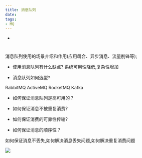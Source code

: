 ```yaml
---
title: 消息队列
date: 
tags:
- MQ
---
```

<!-- TOC -->

- [](#)

<!-- /TOC -->

# 

消息队列使用的场景介绍和作用(应用耦合、异步消息、流量削锋等);

* 使用消息队列有什么缺点?
系统可用性降低,复杂性增加


* 消息队列如何选型?

RabbitMQ
ActiveMQ
RocketMQ
Kafka

* 如何保证消息队列是高可用的？


* 如何保证消息不被重复消费?


* 如何保证消费的可靠性传输?

* 如何保证消息的顺序性？

如何保证消息不丢失,如何解决消息丢失问题,如何解决重复消费问题


[![](https://static.segmentfault.com/v-5b1df2a7/global/img/creativecommons-cc.svg)](https://creativecommons.org/licenses/by-nc-nd/4.0/)